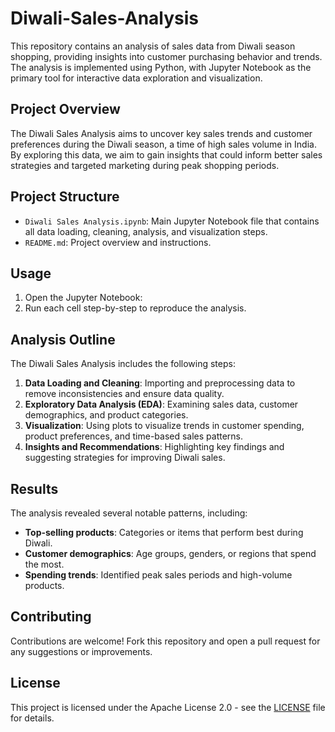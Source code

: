 # Diwali-Sales-Analysis
This repository contains an analysis of sales data from Diwali season shopping, providing insights into customer purchasing behavior and trends. The analysis is implemented using Python, with Jupyter Notebook as the primary tool for interactive data exploration and visualization.

## Project Overview
The Diwali Sales Analysis aims to uncover key sales trends and customer preferences during the Diwali season, a time of high sales volume in India. By exploring this data, we aim to gain insights that could inform better sales strategies and targeted marketing during peak shopping periods.

## Project Structure
- `Diwali Sales Analysis.ipynb`: Main Jupyter Notebook file that contains all data loading, cleaning, analysis, and visualization steps.
- `README.md`: Project overview and instructions.

## Usage
1. Open the Jupyter Notebook:
2. Run each cell step-by-step to reproduce the analysis.

## Analysis Outline
The Diwali Sales Analysis includes the following steps:
1. **Data Loading and Cleaning**: Importing and preprocessing data to remove inconsistencies and ensure data quality.
2. **Exploratory Data Analysis (EDA)**: Examining sales data, customer demographics, and product categories.
3. **Visualization**: Using plots to visualize trends in customer spending, product preferences, and time-based sales patterns.
4. **Insights and Recommendations**: Highlighting key findings and suggesting strategies for improving Diwali sales.

## Results
The analysis revealed several notable patterns, including:
- **Top-selling products**: Categories or items that perform best during Diwali.
- **Customer demographics**: Age groups, genders, or regions that spend the most.
- **Spending trends**: Identified peak sales periods and high-volume products.

## Contributing
Contributions are welcome! Fork this repository and open a pull request for any suggestions or improvements.

## License
This project is licensed under the Apache License 2.0 - see the [LICENSE](https://github.com/nibeditans/Diwali-Sales-Analysis/blob/main/LICENSE) file for details.
